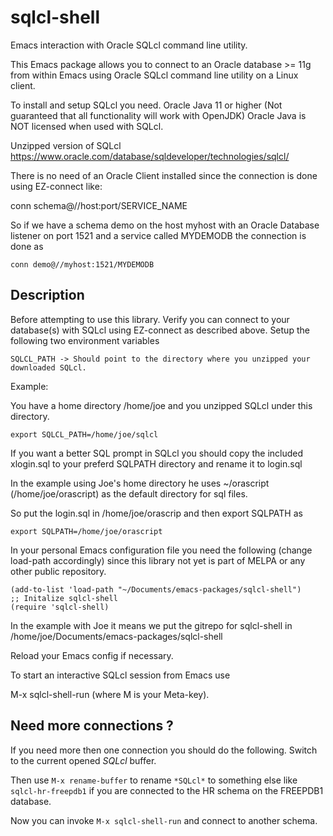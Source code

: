 # sqlcl-shell

Emacs interaction with Oracle SQLcl command line utility.


This Emacs package allows you to connect to an Oracle database >= 11g
from within Emacs using Oracle SQLcl command line utility on a Linux client.

To install and setup SQLcl you need.
Oracle Java 11 or higher (Not guaranteed that all functionality will work with OpenJDK)
Oracle Java is NOT licensed when used with SQLcl.

Unzipped version of SQLcl
https://www.oracle.com/database/sqldeveloper/technologies/sqlcl/

There is no need of an Oracle Client installed since the connection is done
using EZ-connect like: 

conn schema@//host:port/SERVICE_NAME

So if we have a schema demo on the host myhost with an Oracle Database listener on port 1521 and
a service called MYDEMODB the connection is done as

```
conn demo@//myhost:1521/MYDEMODB
```

## Description

Before attempting to use this library.
Verify you can connect to your database(s) with SQLcl using EZ-connect as described above.
Setup the following two environment variables

```
SQLCL_PATH -> Should point to the directory where you unzipped your downloaded SQLcl.
```

Example:

You have a home directory /home/joe and you unzipped SQLcl under this directory.

```
export SQLCL_PATH=/home/joe/sqlcl
```

If you want a better SQL prompt in SQLcl you should copy the included xlogin.sql to
your preferd SQLPATH directory and rename it to login.sql

In the example using Joe's home directory he uses ~/orascript (/home/joe/orascript) as the
default directory for sql files.

So put the login.sql in /home/joe/orascrip and then export SQLPATH as

```
export SQLPATH=/home/joe/orascript
```

In your personal Emacs configuration file you need the following (change load-path accordingly)
since this library not yet is part of MELPA or any other public repository.

```
(add-to-list 'load-path "~/Documents/emacs-packages/sqlcl-shell")
;; Initalize sqlcl-shell
(require 'sqlcl-shell)
```

In the example with Joe it means we put the gitrepo for sqlcl-shell in
/home/joe/Documents/emacs-packages/sqlcl-shell

Reload your Emacs config if necessary.

To start an interactive SQLcl session from Emacs use

M-x sqlcl-shell-run (where M is your Meta-key).

## Need more connections ?

If you need more then one connection you should do the following.
Switch to the current opened *SQLcl* buffer.

Then use `M-x rename-buffer` to rename `*SQLcl*` to something else like `sqlcl-hr-freepdb1` if you
are connected to the HR schema on the FREEPDB1 database.

Now you can invoke `M-x sqlcl-shell-run` and connect to another schema.

